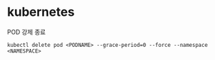 # kubernetes

POD 강제 종료
```
kubectl delete pod <PODNAME> --grace-period=0 --force --namespace <NAMESPACE>
```
